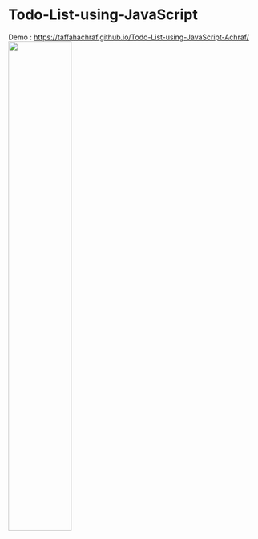 # Todo-List-using-JavaScript
Demo :  https://taffahachraf.github.io/Todo-List-using-JavaScript-Achraf/
[<img src="https://i.ytimg.com/vi/Hc79sDi3f0U/maxresdefault.jpg" width="50%">](https://www.youtube.com/watch?v=rDgHNCcOZ84&t=65s "Now in Android: 55")
